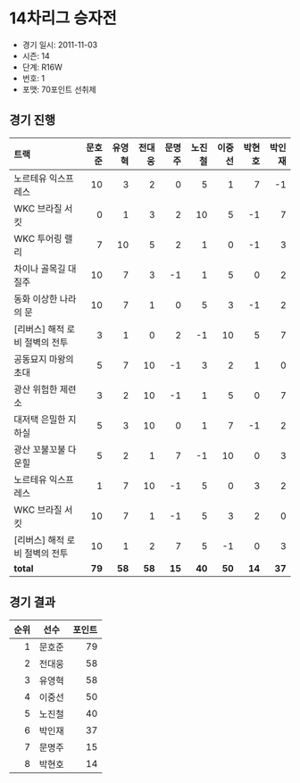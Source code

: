 # 14차리그 승자전

- 경기 일시: 2011-11-03
- 시즌: 14
- 단계: R16W
- 번호: 1
- 포맷: 70포인트 선취제





## 경기 진행

| 트랙 | 문호준 | 유영혁 | 전대웅 | 문명주 | 노진철 | 이중선 | 박현호 | 박인재 |
|:---|---:|---:|---:|---:|---:|---:|---:|---:|
| 노르테유 익스프레스 | 10 | 3 | 2 | 0 | 5 | 1 | 7 | -1 |
| WKC 브라질 서킷 | 0 | 1 | 3 | 2 | 10 | 5 | -1 | 7 |
| WKC 투어링 랠리 | 7 | 10 | 5 | 2 | 1 | 0 | -1 | 3 |
| 차이나 골목길 대질주 | 10 | 7 | 3 | -1 | 1 | 5 | 0 | 2 |
| 동화 이상한 나라의 문 | 10 | 7 | 1 | 0 | 5 | 3 | -1 | 2 |
| [리버스] 해적 로비 절벽의 전투 | 3 | 1 | 0 | 2 | -1 | 10 | 5 | 7 |
| 공동묘지 마왕의 초대 | 5 | 7 | 10 | -1 | 3 | 2 | 1 | 0 |
| 광산 위험한 제련소 | 3 | 2 | 10 | -1 | 1 | 5 | 0 | 7 |
| 대저택 은밀한 지하실 | 5 | 3 | 10 | 0 | 1 | 7 | -1 | 2 |
| 광산 꼬불꼬불 다운힐 | 5 | 2 | 1 | 7 | -1 | 10 | 0 | 3 |
| 노르테유 익스프레스 | 1 | 7 | 10 | -1 | 5 | 0 | 3 | 2 |
| WKC 브라질 서킷 | 10 | 7 | 1 | -1 | 5 | 3 | 2 | 0 |
| [리버스] 해적 로비 절벽의 전투 | 10 | 1 | 2 | 7 | 5 | -1 | 0 | 3 |
| __total__ | __79__ | __58__ | __58__ | __15__ | __40__ | __50__ | __14__ | __37__ |




## 경기 결과

| 순위 | 선수 | 포인트 |
|---:|:---:|---:|
| 1 | 문호준 | 79 |
| 2 | 전대웅 | 58 |
| 3 | 유영혁 | 58 |
| 4 | 이중선 | 50 |
| 5 | 노진철 | 40 |
| 6 | 박인재 | 37 |
| 7 | 문명주 | 15 |
| 8 | 박현호 | 14 |

